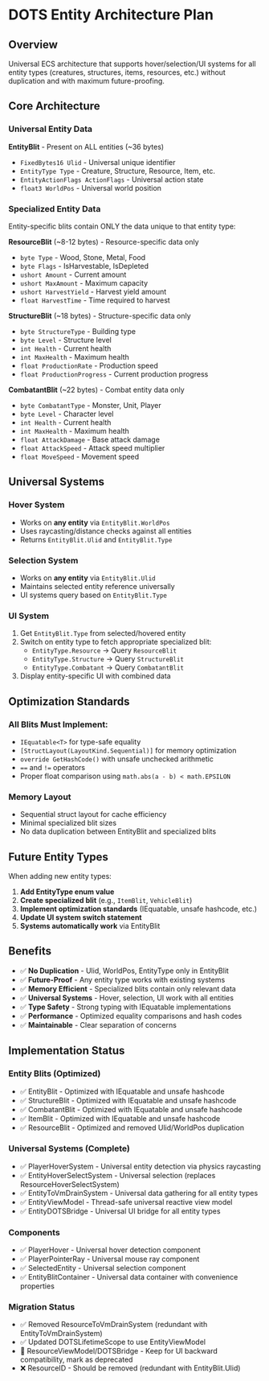 # DOTS Entity Architecture Plan

## Overview
Universal ECS architecture that supports hover/selection/UI systems for all entity types (creatures, structures, items, resources, etc.) without duplication and with maximum future-proofing.

## Core Architecture

### Universal Entity Data
**EntityBlit** - Present on ALL entities (~36 bytes)
- `FixedBytes16 Ulid` - Universal unique identifier
- `EntityType Type` - Creature, Structure, Resource, Item, etc.
- `EntityActionFlags ActionFlags` - Universal action state
- `float3 WorldPos` - Universal world position

### Specialized Entity Data
Entity-specific blits contain ONLY the data unique to that entity type:

**ResourceBlit** (~8-12 bytes) - Resource-specific data only
- `byte Type` - Wood, Stone, Metal, Food
- `byte Flags` - IsHarvestable, IsDepleted
- `ushort Amount` - Current amount
- `ushort MaxAmount` - Maximum capacity
- `ushort HarvestYield` - Harvest yield amount
- `float HarvestTime` - Time required to harvest

**StructureBlit** (~18 bytes) - Structure-specific data only
- `byte StructureType` - Building type
- `byte Level` - Structure level
- `int Health` - Current health
- `int MaxHealth` - Maximum health
- `float ProductionRate` - Production speed
- `float ProductionProgress` - Current production progress

**CombatantBlit** (~22 bytes) - Combat entity data only
- `byte CombatantType` - Monster, Unit, Player
- `byte Level` - Character level
- `int Health` - Current health
- `int MaxHealth` - Maximum health
- `float AttackDamage` - Base attack damage
- `float AttackSpeed` - Attack speed multiplier
- `float MoveSpeed` - Movement speed

## Universal Systems

### Hover System
- Works on **any entity** via `EntityBlit.WorldPos`
- Uses raycasting/distance checks against all entities
- Returns `EntityBlit.Ulid` and `EntityBlit.Type`

### Selection System
- Works on **any entity** via `EntityBlit.Ulid`
- Maintains selected entity reference universally
- UI systems query based on `EntityBlit.Type`

### UI System
1. Get `EntityBlit.Type` from selected/hovered entity
2. Switch on entity type to fetch appropriate specialized blit:
   - `EntityType.Resource` → Query `ResourceBlit`
   - `EntityType.Structure` → Query `StructureBlit`
   - `EntityType.Combatant` → Query `CombatantBlit`
3. Display entity-specific UI with combined data

## Optimization Standards

### All Blits Must Implement:
- `IEquatable<T>` for type-safe equality
- `[StructLayout(LayoutKind.Sequential)]` for memory optimization
- `override GetHashCode()` with unsafe unchecked arithmetic
- `==` and `!=` operators
- Proper float comparison using `math.abs(a - b) < math.EPSILON`

### Memory Layout
- Sequential struct layout for cache efficiency
- Minimal specialized blit sizes
- No data duplication between EntityBlit and specialized blits

## Future Entity Types

When adding new entity types:

1. **Add EntityType enum value**
2. **Create specialized blit** (e.g., `ItemBlit`, `VehicleBlit`)
3. **Implement optimization standards** (IEquatable, unsafe hashcode, etc.)
4. **Update UI system switch statement**
5. **Systems automatically work** via EntityBlit

## Benefits

- ✅ **No Duplication** - Ulid, WorldPos, EntityType only in EntityBlit
- ✅ **Future-Proof** - Any entity type works with existing systems
- ✅ **Memory Efficient** - Specialized blits contain only relevant data
- ✅ **Universal Systems** - Hover, selection, UI work with all entities
- ✅ **Type Safety** - Strong typing with IEquatable implementations
- ✅ **Performance** - Optimized equality comparisons and hash codes
- ✅ **Maintainable** - Clear separation of concerns

## Implementation Status

### Entity Blits (Optimized)
- ✅ EntityBlit - Optimized with IEquatable and unsafe hashcode
- ✅ StructureBlit - Optimized with IEquatable and unsafe hashcode
- ✅ CombatantBlit - Optimized with IEquatable and unsafe hashcode
- ✅ ItemBlit - Optimized with IEquatable and unsafe hashcode
- ✅ ResourceBlit - Optimized and removed Ulid/WorldPos duplication

### Universal Systems (Complete)
- ✅ PlayerHoverSystem - Universal entity detection via physics raycasting
- ✅ EntityHoverSelectSystem - Universal selection (replaces ResourceHoverSelectSystem)
- ✅ EntityToVmDrainSystem - Universal data gathering for all entity types
- ✅ EntityViewModel - Thread-safe universal reactive view model
- ✅ EntityDOTSBridge - Universal UI bridge for all entity types

### Components
- ✅ PlayerHover - Universal hover detection component
- ✅ PlayerPointerRay - Universal mouse ray component
- ✅ SelectedEntity - Universal selection component
- ✅ EntityBlitContainer - Universal data container with convenience properties

### Migration Status
- ✅ Removed ResourceToVmDrainSystem (redundant with EntityToVmDrainSystem)
- ✅ Updated DOTSLifetimeScope to use EntityViewModel
- 🔄 ResourceViewModel/DOTSBridge - Keep for UI backward compatibility, mark as deprecated
- ❌ ResourceID - Should be removed (redundant with EntityBlit.Ulid)